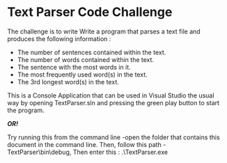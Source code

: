 # Text Parser Code Challenge

The challenge is to write Write a program that parses a text file and produces the following information :

* The number of sentences contained within the text.
* The number of words contained within the text.
* The sentence with the most words in it.
* The most frequently used word(s) in the text.
* The 3rd longest word(s) in the text.

This is a Console Application that can be used in Visual Studio the usual way by opening TextParser.sln and pressing the green play button to start the program.

**_OR!_**

Try running this from the command line -open the folder that contains this document in the command line.
Then, follow this path - TextParser\bin\debug,
Then enter this : .\TextParser.exe








